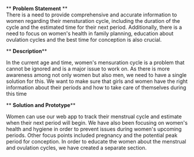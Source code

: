 **                                                          **Problem Statement**
**                                                          
There is a need to provide comprehensive and accurate information to women regarding their mensturation cycle, including the duration of  the cycle and 
the estimated time for their next period.
Additionally, there is a need to focus on women's health in family planning, education about ovulation cycles and the best time for conception is also crucial.

**                                                               **Description****

In the current age and time, women's mensuration cycle is a problem that cannot be ignored and is a major issue to work on. As there is more awareness among not only women but also men,
we need to have a single solution for this. 
We want to make sure that girls and women have the right information about their periods and how to take care of themselves during this time 

**                                                              **Solution and Prototype****

Women can use our web app to track their menstrual cycle and estimate when their next period will begin. We have also been focusing on women's health and hygiene in order to prevent issues during women's upcoming periods. Other focus points included pregnancy and the potential peak period for conception. 
In order to educate the women about the menstrual and ovulation cycles, we have created a separate section.
